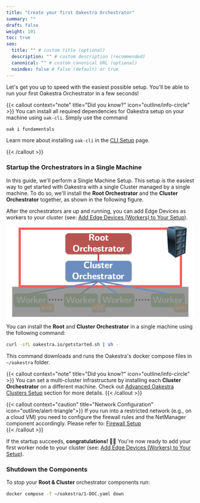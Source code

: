 ```yaml
---
title: "Create your first Oakestra Orchestrator"
summary: ""
draft: false
weight: 101
toc: true
seo:
  title: "" # custom title (optional)
  description: "" # custom description (recommended)
  canonical: "" # custom canonical URL (optional)
  noindex: false # false (default) or true
---
```


Let's get you up to speed with the easiest possible setup. You'll be able to run your first Oakestra Orchestrator in a few seconds!

{{< callout context="note" title="Did you know?" icon="outline/info-circle" >}}
You can install all required dependencies for Oakestra setup on your machine using `oak-cli`. Simply use the command

```bash
oak i fundamentals 
```

Learn more about installing `oak-cli` in the [CLI Setup](/docs/getting-started/deploy-app/with-the-cli) page.

{{< /callout >}}

### Startup the Orchestrators in a Single Machine

In this guide, we'll perform a Single Machine Setup. This setup is the easiest way to get started with Oakestra with a single Cluster managed by a single machine. To do so, we'll install the **Root Orchestrator** and the **Cluster Orchestrator** together, as shown in the following figure. 

After the orchestrators are up and running, you can add Edge Devices as workers to your cluster (see: [Add Edge Devices (Workers) to Your Setup](/docs/getting-started/oak-environment/add-edge-devices-workers-to-your-setup/)). 

![Deploy everything on a single machine](deploy-orch.png)

You can install the **Root** and **Cluster Orchestrator** in a single machine using the following command:

```bash
curl -sfL oakestra.io/getstarted.sh | sh - 
```

This command downloads and runs the Oakestra's docker compose files in `~/oakestra` folder. 

{{< callout context="note" title="Did you know?" icon="outline/info-circle" >}}
You can set a multi-cluster infrastructure by installing each **Cluster Orchestrator** on a different machine. 
Check out [Advanced Oakestra Clusters Setup](/docs/manuals/advanced-cluster-setup) section for more details.
{{< /callout >}}

{{< callout context="caution" title="Network Configuration" icon="outline/alert-triangle">}}
If you run into a restricted network (e.g., on a cloud VM) you need to configure the firewall rules and the NetManager component accordingly. Please refer to: [Firewall Setup](../../../manuals/firewall-configuration)  
{{< /callout >}}

If the startup succeeds, **congratulations! 🎉🎉**
You're now ready to add your first worker node to your cluster (see: [Add Edge Devices (Workers) to Your Setup](/docs/getting-started/oak-environment/add-edge-devices-workers-to-your-setup/)).

### Shutdown the Components

To stop your **Root & Cluster** orchestrator components run:

```bash
docker compose -f ~/oakestra/1-DOC.yaml down
```


